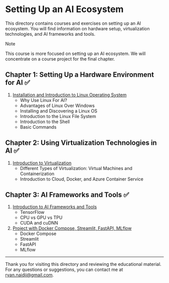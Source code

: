 # Setting Up an AI Ecosystem

This directory contains courses and exercises on setting up an AI ecosystem. You will find information on hardware setup, virtualization technologies, and AI frameworks and tools.

> [!NOTE]
>
> This course is more focused on setting up an AI ecosystem. We will concentrate on a course project for the final chapter.

## Chapter 1: Setting Up a Hardware Environment for AI ✅

1. [Installation and Introduction to Linux Operating System](./Chapter1_Hardware_Environment/01_Introduction.md)
   - Why Use Linux For AI?
   - Advantages of Linux Over Windows
   - Installing and Discovering a Linux OS
   - Introduction to the Linux File System
   - Introduction to the Shell
   - Basic Commands

## Chapter 2: Using Virtualization Technologies in AI ✅

1. [Introduction to Virtualization](./Chapter2_Virtualization/01_Introduction.md)
   - Different Types of Virtualization: Virtual Machines and Containerization
   - Introduction to Cloud, Docker, and Azure Container Service

## Chapter 3: AI Frameworks and Tools ✅

1. [Introduction to AI Frameworks and Tools](./Chapter3_AI_Frameworks_Tools/01_Introduction_to_AI_Framework_and_Tools.md)
   - TensorFlow
   - CPU vs GPU vs TPU
   - CUDA and cuDNN
2. [Project with Docker Compose, Streamlit, FastAPI, MLflow](./Chapter3_AI_Frameworks_Tools/Project_Star_Classification/)
   - Docker Compose
   - Streamlit
   - FastAPI
   - MLflow

---

Thank you for visiting this directory and reviewing the educational material. For any questions or suggestions, you can contact me at [ryan.naidji@gmail.com](mailto:ryan.naidji@gmail.com).
